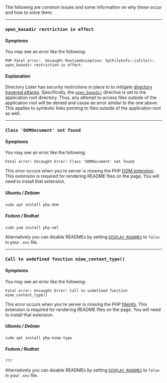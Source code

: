 The following are common issues and some information on why these occur and how to solve them.

---

### `open_basedir restriction in effect`

#### Symptoms

You may see an error like the following:

```
PHP Fatal error:  Uncaught RuntimeException: SplFileInfo::isFile(): open_basedir restriction in effect.
```

#### Explanation

Directory Lister has security restrictions in place to to mitigate [directory traversal attacks](https://owasp.org/www-community/attacks/Path_Traversal). Specifically, the [`open_basedir`](https://www.php.net/manual/en/ini.core.php#ini.open-basedir) directive is set to the application root directory. Thus, any attempt to access files outside of the application root will be denied and cause an error similar to the one above. This applies to symbolic links pointing to files outside of the application root as well.

---

### `Class 'DOMDocument' not found`

#### Symptoms

You may see an error like the following:

```
Fatal error: Uncaught Error: Class 'DOMDocument' not found
```

This error occurs when you're server is missing the PHP [DOM extension](https://www.php.net/en/dom). This extension is required for rendering README files on the page. You will need to install that extension.

##### Ubuntu / Debian

    sudo apt install php-dom

##### Fedora / Redhat

    sudo yum install php-xml

Alternatively you can disable READMEs by setting [`DISPLAY_READMES`](https://github.com/DirectoryLister/DirectoryLister/wiki/Config-Reference#display_readmes) to `false` in your `.env` file.

---

### `Call to undefined function mime_content_type()`

#### Symptoms

You may see an error like the following:

```
Fatal error: Uncaught Error: Call to undefined function mime_content_type()
```

This error occurs when you're server is missing the PHP [fileinfo](https://www.php.net/manual/en/book.fileinfo.php). This extension is required for rendering README files on the page. You will need to install that extension.

##### Ubuntu / Debian

    sudo apt install php-mime-type

##### Fedora / Redhat

    ???

Alternatively you can disable READMEs by setting [`DISPLAY_READMES`](https://github.com/DirectoryLister/DirectoryLister/wiki/Config-Reference#display_readmes) to `false` in your `.env` file.

